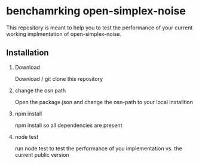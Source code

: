 # benchamrking open-simplex-noise

This repository is meant to help you to test the performance of your current working implmentation of open-simplex-noise.

## Installation

1. Download

    Download / git clone this repository

2. change the osn path

    Open the package.json and change the osn-path to your local installtion

3. npm install

    npm install so all dependencies are present

4. node test

    run node test to test the performance of you implementation vs. the current public version
